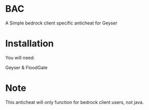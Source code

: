 # BAC
A Simple bedrock client specific anticheat for Geyser

# Installation
You will need:

Geyser & FloodGate

# Note
This anticheat will only function for bedrock client users, not java.
